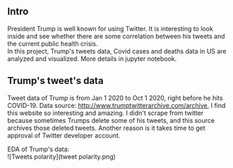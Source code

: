 ## Intro

President Trump is well known for using Twitter. It is interesting to look inside and see whether there are some correlation between his tweets and the current public health crisis.   
In this project, Trump's tweets data, Covid cases and deaths data in US are analyzed and visualized. More details in jupyter notebook.

## Trump's tweet's data
Tweet data of Trump is from Jan 1 2020 to Oct 1 2020, right before he hits COVID-19. Data source: http://www.trumptwitterarchive.com/archive, I find this website so interesting and amazing. I didn't scrape from twitter because sometimes Trumps delete some of his tweets, and this source archives those deleted tweets. Another reason is it takes time to get approval of Twitter developer account.

EDA of Trump's data:    
![Tweets polarity](tweet polarity.png)
